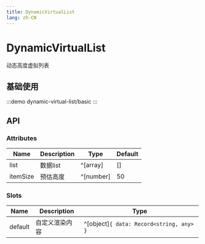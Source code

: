 ```yaml
---
title: DynamicVirtualList
lang: zh-CN
---
```


# DynamicVirtualList

动态高度虚拟列表

## 基础使用

:::demo
dynamic-virtual-list/basic
:::

## API

### Attributes

| Name     | Description | Type      | Default |
| -------- | ----------- | --------- | ------- |
| list     | 数据list    | ^[array]  | []      |
| itemSize | 预估高度    | ^[number] | 50      |

### Slots

| Name    | Description    | Type                                     |
| ------- | -------------- | ---------------------------------------- |
| default | 自定义渲染内容 | ^[object]`{ data: Record<string, any> }` |
